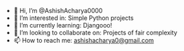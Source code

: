 - 👋 Hi, I’m @AshishAcharya0000
- 👀 I’m interested in: Simple Python projects
- 🌱 I’m currently learning: Djangooo!
- 💞️ I’m looking to collaborate on: Projects of fair complexity
- 📫 How to reach me: ashishacharya0@gmail.com

<!---
AshishAcharya0000/AshishAcharya0000 is a ✨ special ✨ repository because its `README.md` (this file) appears on your GitHub profile.
You can click the Preview link to take a look at your changes.
--->
